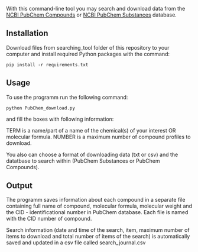 With this command-line tool you may search and download data from the [NCBI PubChem Compounds](https://pubchem.ncbi.nlm.nih.gov/docs/compounds) or [NCBI PubChem Substances](https://pubchem.ncbi.nlm.nih.gov/docs/substances) database.

## Installation
Download files from searching_tool folder of this repository to your computer and install required Python packages with the command:

`pip install -r requirements.txt`

## Usage
To use the programm run the following command:

`python PubChem_download.py`

and fill the boxes with following information:

TERM is a name/part of a name of the chemical(s) of your interest OR molecular formula. 
NUMBER is a maximum number of compound profiles to download.

You also can choose a format of downloading data (txt or csv) and the datatbase to search within (PubChem Substances or PubChem Compounds). 

## Output
The programm saves information about each compound in a separate file containing full name of compound, molecular formula, molecular weight and the CID - identificational number in PubChem database. Each file is named with the CID number of compound.

Search information (date and time of the search, item, maximum number of items to download and total number of items of the search) is automatically saved and updated in a csv file called search_journal.csv

